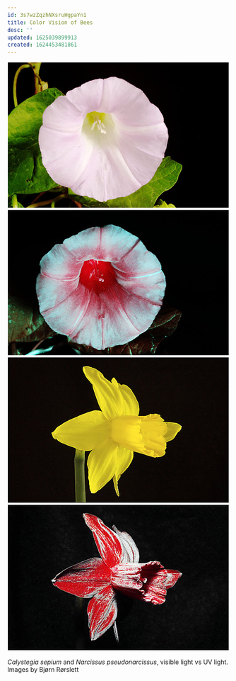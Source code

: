 ```yaml
---
id: 3s7wzZqzhNXsruHgpaYn1
title: Color Vision of Bees
desc: ''
updated: 1625039899913
created: 1624453481861
---
```


![](/assets/images/2021-06-24-20-48-43.png)
![](/assets/images/2021-06-24-20-48-52.png)
![](/assets/images/2021-06-24-20-50-59.png)
![](/assets/images/2021-06-24-20-51-10.png)

*Calystegia sepium* and *Narcissus pseudonarcissus*, visible light vs UV light. Images by Bjørn Rørslett
